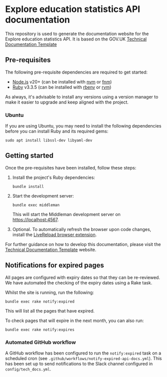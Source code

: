 # Explore education statistics API documentation

This repository is used to generate the documentation website for the Explore education statistics API.
It is based on the GOV.UK [Technical Documentation Template](https://tdt-documentation.london.cloudapps.digital/)

## Pre-requisites

The following pre-requisite dependencies are required to get started:

- [Node.js](https://nodejs.org/en/) v20+ (can be installed with [nvm](https://github.com/nvm-sh/nvm) or [fnm](https://github.com/Schniz/fnm))
- [Ruby](https://www.ruby-lang.org/en/) v3.3.5 (can be installed with [rbenv](https://github.com/rbenv/rbenv) or [rvm](https://rvm.io/))

As always, it's advisable to install any versions using a version manager to make it easier to upgrade 
and keep aligned with the project.

### Ubuntu

If you are using Ubuntu, you may need to install the following dependencies before you can install
Ruby and its required gems:

```shell
sudo apt install libssl-dev libyaml-dev
```

## Getting started

Once the pre-requisites have been installed, follow these steps:

1. Install the project's Ruby dependencies:

    ```shell
    bundle install
    ```
   
2. Start the development server:

    ```shell
    bundle exec middleman
    ```

    This will start the Middleman development server on [https://localhost:4567](https://localhost:4567).

3. Optional. To automatically refresh the browser upon code changes, install the [LiveReload browser extension](https://chrome.google.com/webstore/detail/livereload/jnihajbhpnppcggbcgedagnkighmdlei?hl=en).

For further guidance on how to develop this documentation, please visit the [Technical Documentation Template](https://tdt-documentation.london.cloudapps.digital/) website.

## Notifications for expired pages

All pages are configured with expiry dates so that they can be re-reviewed. We have automated the
checking of the expiry dates using a Rake task.

Whilst the site is running, run the following:

```shell
bundle exec rake notify:expired
```

This will list all the pages that have expired.

To check pages that will expire in the next month, you can also run:

```shell
bundle exec rake notify:expires
```

### Automated GitHub workflow

A GitHub workflow has been configured to run the `notify:expired` task on a scheduled cron (see 
`.github/workflows/notify-expired-api-docs.yml`). This has been set up to send notifications to
the Slack channel configured in `config/tech_docs.yml`.
